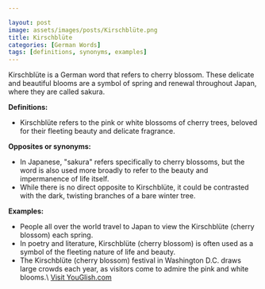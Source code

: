 ```yaml
---

layout: post
image: assets/images/posts/Kirschblüte.png
title: Kirschblüte
categories: [German Words]
tags: [definitions, synonyms, examples]
---
```

Kirschblüte is a German word that refers to cherry blossom. These delicate and beautiful blooms are a symbol of spring and renewal throughout Japan, where they are called sakura.

**Definitions:**
- Kirschblüte refers to the pink or white blossoms of cherry trees, beloved for their fleeting beauty and delicate fragrance.

**Opposites or synonyms:**
- In Japanese, "sakura" refers specifically to cherry blossoms, but the word is also used more broadly to refer to the beauty and impermanence of life itself. 
- While there is no direct opposite to Kirschblüte, it could be contrasted with the dark, twisting branches of a bare winter tree.

**Examples:**
- People all over the world travel to Japan to view the Kirschblüte (cherry blossom) each spring.
- In poetry and literature, Kirschblüte (cherry blossom) is often used as a symbol of the fleeting nature of life and beauty.
- The Kirschblüte (cherry blossom) festival in Washington D.C. draws large crowds each year, as visitors come to admire the pink and white blooms.\ <a id="yg-widget-0" class="youglish-widget" data-query="Kirschblüte" data-lang="german" data-components="8412" data-auto-start="0" data-bkg-color="theme_light" data-title="How%20to%20pronounce%20Kirschblüte%20in%20German"  rel="nofollow" href="https://youglish.com">Visit YouGlish.com</a><script async src="https://youglish.com/public/emb/widget.js" charset="utf-8"></script>